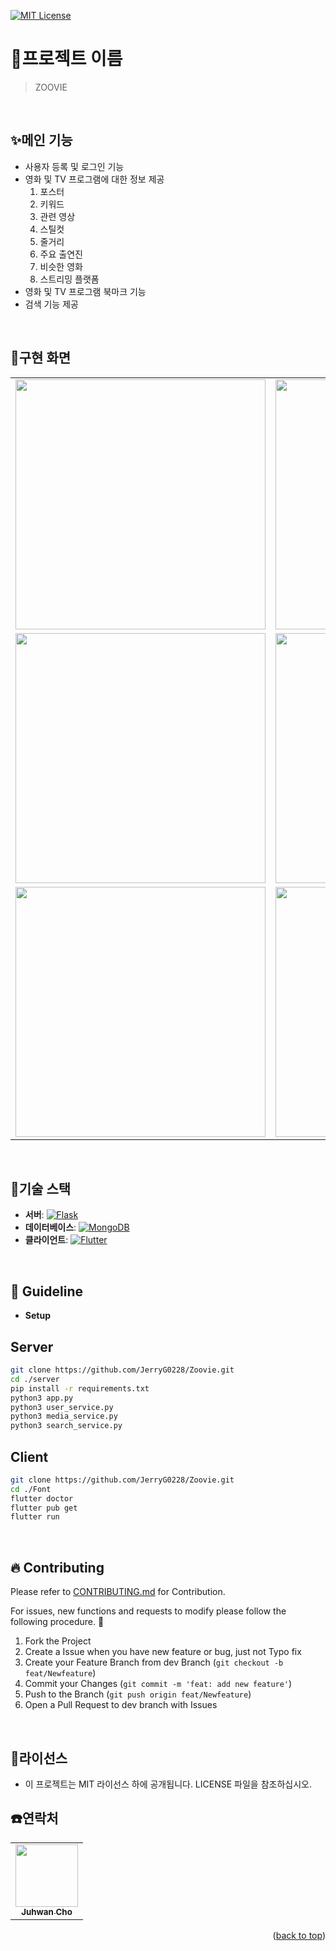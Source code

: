 [![MIT License][license-shield]][license-url]
# 🍿프로젝트 이름

> ZOOVIE
<br/>

## ✨메인 기능

- 사용자 등록 및 로그인 기능
- 영화 및 TV 프로그램에 대한 정보 제공
  1. 포스터
  2. 키워드
  3. 관련 영상
  4. 스틸컷
  5. 줄거리
  6. 주요 출연진
  7. 비슷한 영화
  8. 스트리밍 플랫폼
- 영화 및 TV 프로그램 북마크 기능
- 검색 기능 제공

<br/>

## 📱구현 화면

<table>
  <tr>
    <td><img src="https://github.com/user-attachments/assets/08101dc4-810b-4b51-aa0b-693ae83d67e0" width=400></td>
    <td><img src="https://github.com/user-attachments/assets/f4f45899-b312-4da8-970d-957bd4c52f91" width=400></td>
    <td><img src="https://github.com/user-attachments/assets/cf00ee1d-b6b5-497c-a98f-16781827424b" width=400></td>
  </tr>
  <tr>
    <td><img src="https://github.com/user-attachments/assets/0c169a00-b03e-47e8-a443-21d1bb59970f" width=400></td>
    <td><img src="https://github.com/user-attachments/assets/f18ee482-c2b7-4f5f-9372-b8bb819c9fc6" width=400></td>
    <td><img src="https://github.com/user-attachments/assets/fbb62009-8404-4bcc-9f0e-6dda0ea58fc6" width=400></td>
  </tr>
  <tr>
    <td><img src="https://github.com/user-attachments/assets/9e8f615d-f4e8-451a-b28d-40869a038dd4" width=400></td>
    <td><img src="https://github.com/user-attachments/assets/455d5e62-fba2-4935-8022-4e165a8511cc" width=400></td>
    <td></td>
  </tr>
</table>

<br/>

## 🧰기술 스택

- **서버**: [![Flask][Flask]][Flask-url]
- **데이터베이스**: [![MongoDB][MongoDB]][MongoDB-url]
- **클라이언트**: [![Flutter][Flutter]][Flutter-url]

<br/>

## 🚀 Guideline

* **Setup**

## Server
```sh
git clone https://github.com/JerryG0228/Zoovie.git
cd ./server
pip install -r requirements.txt
python3 app.py
python3 user_service.py
python3 media_service.py
python3 search_service.py
```

## Client
```sh
git clone https://github.com/JerryG0228/Zoovie.git
cd ./Font
flutter doctor
flutter pub get
flutter run
```
<br/>

## :fire: Contributing
Please refer to [CONTRIBUTING.md](https://github.com/JerryG0228/Zoovie/main/CONTRIBUTING.md) for Contribution.

For issues, new functions and requests to modify please follow the following procedure. 🥰

1. Fork the Project
2. Create a Issue when you have new feature or bug, just not Typo fix
3. Create your Feature Branch from dev Branch (`git checkout -b feat/Newfeature`)
4. Commit your Changes (`git commit -m 'feat: add new feature'`)
5. Push to the Branch (`git push origin feat/Newfeature`)
6. Open a Pull Request to dev branch with Issues

<br/>

## 🏁라이선스
- 이 프로젝트는 MIT 라이선스 하에 공개됩니다. LICENSE 파일을 참조하십시오.

## ☎️연락처
<table>
  <tbody>
    <tr>
      <td align="center"><a href="https://github.com/JerryG0228"><img src="https://avatars.githubusercontent.com/u/75930663?v=4" width="100px;" alt=""/><br /><sub><b>Juhwan Cho</b></sub></a></td>
    </tr>
  </tobdy>
</table>

<p align="right">(<a href="#readme-top">back to top</a>)</p>

<!-- MARKDOWN LINKS & IMAGES -->
<!-- https://www.markdownguide.org/basic-syntax/#reference-style-links -->
[license-shield]: https://img.shields.io/github/license/JerryG0228/Zoovie.svg?style=flat
[license-url]: https://github.com/JerryG0228/Zoovie/blob/master/LICENSE.txt

[Flask]: https://img.shields.io/badge/Flask-black?style=for-the-badge&logo=Flask
[Flask-url]: https://fastapi.tiangolo.com/ko/

[MongoDB]: https://img.shields.io/badge/MongoDB-green?style=for-the-badge&logo=MongoDB
[MongoDB-url]: https://www.mongodb.com/ko-kr

[Flutter]: https://img.shields.io/badge/Flutter-02569B?style=for-the-badge&logo=Flutter
[Flutter-url]: https://flutter.dev/
